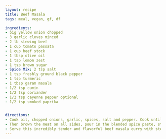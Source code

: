 ```yaml
---
layout: recipe
title: Beef Masala
tags: meal, vegan, gf, df

ingredients:
- big yellow onion chopped
- 3 garlic cloves minced
- 2 lb stewing beef
- 1 cup tomato passata
- 1 cup beef stock
- 1 tbsp olive oil
- 1 tsp lemon zest
- 1 tsp brown sugar
- Spice Mix: 2 tsp salt
- 1 tsp freshly ground black pepper
- 1 tsp turmeric
- 1 tbsp garam masala
- 1/2 tsp cumin
- 1/2 tsp coriander
- 1/2 tsp cayenne pepper optional
- 1/2 tsp smoked paprika


directions:
- Cook oil, chopped onions, garlic, spices, salt and pepper. Cook until onions become soft and golden, for about 3 minutes. Then stir in the tomato passata, brown sugar and bring to a boil. Pour the mixture into the food processor and blend all into a paste. Set aside.
- Then brown the meat on all sides, pour in the blended spice paste, stock and add lemon zest. Cover the lid and cook for 4 hours on high.
- Serve this incredibly tender and flavorful beef masala curry with steamed rice and chopped cilantro.
---
```

